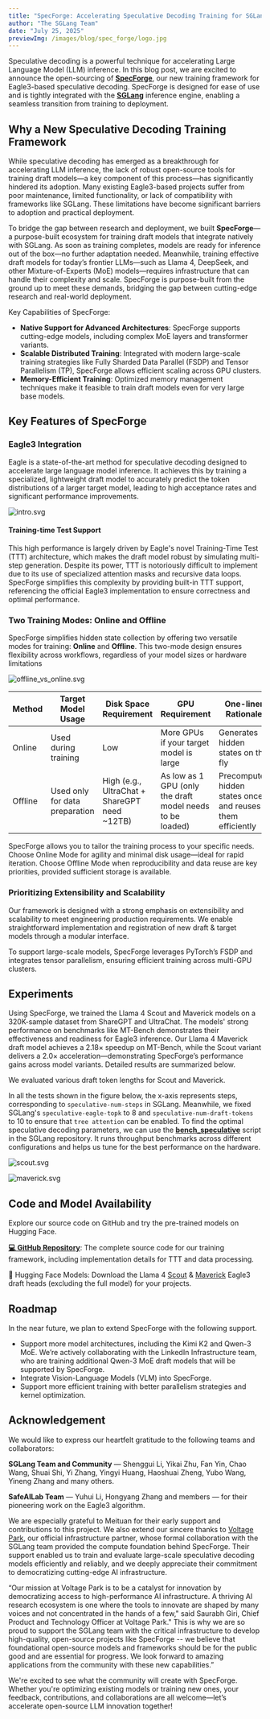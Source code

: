 ```yaml
---
title: "SpecForge: Accelerating Speculative Decoding Training for SGLang"
author: "The SGLang Team"
date: "July 25, 2025"
previewImg: /images/blog/spec_forge/logo.jpg
---
```


Speculative decoding is a powerful technique for accelerating Large Language Model (LLM) inference. In this blog post, we are excited to announce the open-sourcing of **[SpecForge](https://github.com/sgl-project/SpecForge)**, our new training framework for Eagle3-based speculative decoding. SpecForge is designed for ease of use and is tightly integrated with the **[SGLang](https://github.com/sgl-project/sglang)** inference engine, enabling a seamless transition from training to deployment.

## Why a New Speculative Decoding Training Framework

While speculative decoding has emerged as a breakthrough for accelerating LLM inference, the lack of robust open-source tools for training draft models—a key component of this process—has significantly hindered its adoption. Many existing Eagle3-based projects suffer from poor maintenance, limited functionality, or lack of compatibility with frameworks like SGLang. These limitations have become significant barriers to adoption and practical deployment.

To bridge the gap between research and deployment, we built **SpecForge**—a purpose-built ecosystem for training draft models that integrate natively with SGLang. As soon as training completes, models are ready for inference out of the box—no further adaptation needed. Meanwhile, training effective draft models for today’s frontier LLMs—such as Llama 4, DeepSeek, and other Mixture-of-Experts (MoE) models—requires infrastructure that can handle their complexity and scale. SpecForge is purpose-built from the ground up to meet these demands, bridging the gap between cutting-edge research and real-world deployment.

Key Capabilities of SpecForge:

-   **Native Support for Advanced Architectures**: SpecForge supports cutting-edge models, including complex MoE layers and transformer variants.
-   **Scalable Distributed Training**: Integrated with modern large-scale training strategies like Fully Sharded Data Parallel (FSDP) and Tensor Parallelism (TP), SpecForge allows efficient scaling across GPU clusters.
-   **Memory-Efficient Training**: Optimized memory management techniques make it feasible to train draft models even for very large base models.

## Key Features of SpecForge

### Eagle3 Integration

Eagle is a state-of-the-art method for speculative decoding designed to accelerate large language model inference. It achieves this by training a specialized, lightweight draft model to accurately predict the token distributions of a larger target model, leading to high acceptance rates and significant performance improvements.

![intro.svg](/images/blog/spec_forge/eagleintro.PNG)

#### Training-time Test Support

This high performance is largely driven by Eagle's novel Training-Time Test (TTT) architecture, which makes the draft model robust by simulating multi-step generation. Despite its power, TTT is notoriously difficult to implement due to its use of specialized attention masks and recursive data loops. SpecForge simplifies this complexity by providing built-in TTT support, referencing the official Eagle3 implementation to ensure correctness and optimal performance.

### Two Training Modes: Online and Offline

SpecForge simplifies hidden state collection by offering two versatile modes for training: **Online** and **Offline**. This two-mode design ensures flexibility across workflows, regardless of your model sizes or hardware limitations

![offline_vs_online.svg](/images/blog/spec_forge/offline_online.jpg)

  
| Method  | Target Model Usage          | Disk Space Requirement                      | GPU Requirement                                            | One-liner Rationale                                      |
|---------|-----------------------------|---------------------------------------------|------------------------------------------------------------|----------------------------------------------------------|
| Online  | Used during training         | Low                                          | More GPUs if your target model is large                    | Generates hidden states on the fly                       |
| Offline | Used only for data preparation | High (e.g., UltraChat + ShareGPT need ~12TB) | As low as 1 GPU (only the draft model needs to be loaded) | Precomputes hidden states once and reuses them efficiently |

SpecForge allows you to tailor the training process to your specific needs. Choose Online Mode for agility and minimal disk usage—ideal for rapid iteration. Choose Offline Mode when reproducibility and data reuse are key priorities, provided sufficient storage is available.

### Prioritizing Extensibility and Scalability

Our framework is designed with a strong emphasis on extensibility and scalability to meet engineering production requirements. We enable straightforward implementation and registration of new draft & target models through a modular interface.

To support large-scale models, SpecForge leverages PyTorch’s FSDP and integrates tensor parallelism, ensuring efficient training across multi-GPU clusters.

## Experiments

Using SpecForge, we trained the Llama 4 Scout and Maverick models on a 320K-sample dataset from ShareGPT and UltraChat. The models' strong performance on benchmarks like MT-Bench demonstrates their effectiveness and readiness for Eagle3 inference. Our Llama 4 Maverick draft model achieves a 2.18× speedup on MT-Bench, while the Scout variant delivers a 2.0× acceleration—demonstrating SpecForge’s performance gains across model variants. Detailed results are summarized below.

We evaluated various draft token lengths for Scout and Maverick.

In all the tests shown in the figure below, the x-axis represents steps, corresponding to `speculative-num-steps` in SGLang. Meanwhile, we fixed SGLang's `speculative-eagle-topk` to 8 and `speculative-num-draft-tokens` to 10 to ensure that `tree attention` can be enabled. To find the optimal speculative decoding parameters, we can use the **[bench_speculative](https://github.com/sgl-project/sglang/blob/main/scripts/playground/bench_speculative.py)** script in the SGLang repository. It runs throughput benchmarks across different configurations and helps us tune for the best performance on the hardware.

![scout.svg](/images/blog/spec_forge/Llama4_Scout_performance_final.svg)

![maverick.svg](/images/blog/spec_forge/Llama4_Maverick_performance_final.svg)

## Code and Model Availability

Explore our source code on GitHub and try the pre-trained models on Hugging Face.

**[💻 GitHub Repository](https://github.com/sgl-project/SpecForge)**: The complete source code for our training framework, including implementation details for TTT and data processing.

🤗 Hugging Face Models: Download the Llama 4 [Scout](https://huggingface.co/lmsys/sglang-EAGLE3-Llama-4-Scout-17B-16E-Instruct-v1) & [Maverick](https://huggingface.co/lmsys/sglang-EAGLE3-Llama-4-Maverick-17B-128E-Instruct-v1) Eagle3 draft heads (excluding the full model) for your projects.

## Roadmap

In the near future, we plan to extend SpecForge with the following support.

-   Support more model architectures, including the Kimi K2 and Qwen-3 MoE. We’re actively collaborating with the LinkedIn Infrastructure team, who are training additional Qwen-3 MoE draft models that will be supported by SpecForge.
-   Integrate Vision-Language Models (VLM) into SpecForge.
-   Support more efficient training with better parallelism strategies and kernel optimization.

## Acknowledgement

We would like to express our heartfelt gratitude to the following teams and collaborators:

**SGLang Team and Community** — Shenggui Li, Yikai Zhu, Fan Yin, Chao Wang, Shuai Shi, Yi Zhang, Yingyi Huang, Haoshuai Zheng, Yubo Wang, Yineng Zhang and many others.

**SafeAILab Team** — Yuhui Li, Hongyang Zhang and members — for their pioneering work on the Eagle3 algorithm.

We are especially grateful to Meituan for their early support and contributions to this project. We also extend our sincere thanks to [Voltage Park](https://www.voltagepark.com/), our official infrastructure partner, whose formal collaboration with the SGLang team provided the compute foundation behind SpecForge. Their support enabled us to train and evaluate large-scale speculative decoding models efficiently and reliably, and we deeply appreciate their commitment to democratizing cutting-edge AI infrastructure.

“Our mission at Voltage Park is to be a catalyst for innovation by democratizing access to high-performance AI infrastructure. A thriving AI research ecosystem is one where the tools to innovate are shaped by many voices and not concentrated in the hands of a few," said Saurabh Giri, Chief Product and Technology Officer at Voltage Park." This is why we are so proud to support the SGLang team with the critical infrastructure to develop high-quality, open-source projects like SpecForge -- we believe that foundational open-source models and frameworks should be for the public good and are essential for progress. We look forward to amazing applications from the community with these new capabilities.”

We're excited to see what the community will create with SpecForge. Whether you're optimizing existing models or training new ones, your feedback, contributions, and collaborations are all welcome—let’s accelerate open-source LLM innovation together!
